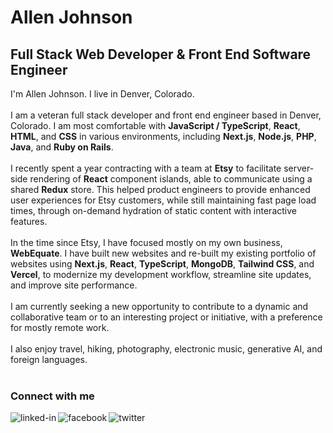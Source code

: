 # Allen Johnson
## Full Stack Web Developer & Front End Software Engineer
I'm Allen Johnson. I live in Denver, Colorado.
<br><br>
I am a veteran full stack developer and front end engineer based in Denver, Colorado. I am most comfortable with **JavaScript / TypeScript**, **React**, **HTML**, and **CSS** in various environments, including **Next.js**, **Node.js**, **PHP**, **Java**, and **Ruby on Rails**.
<br><br>
I recently spent a year contracting with a team at **Etsy** to facilitate server-side rendering of **React** component islands, able to communicate using a shared **Redux** store. This helped product engineers to provide enhanced user experiences for Etsy customers, while still maintaining fast page load times, through on-demand hydration of static content with interactive features.
<br><br>
In the time since Etsy, I have focused mostly on my own business, **WebEquate**. I have built new websites and re-built my existing portfolio of websites using **Next.js**, **React**, **TypeScript**, **MongoDB**, **Tailwind CSS**, and **Vercel**, to modernize my development workflow, streamline site updates, and improve site performance.
<br><br>
I am currently seeking a new opportunity to contribute to a dynamic and collaborative team or to an interesting project or initiative, with a preference for mostly remote work.
<br><br>
I also enjoy travel, hiking, photography, electronic music, generative AI, and foreign languages.
<br><br>
### Connect with me
<a href="https://www.linkedin.com/in/allenhjohnson">
  <img align="left" alt="linked-in" src="https://img.shields.io/badge/linkedin-%230077B5.svg?&style=for-the-badge&logo=linkedin&logoColor=white" /></a>
<a href="https://www.facebook.com/webequate/">
  <img align="left" alt="facebook" src="https://img.shields.io/badge/facebook-%231877F2.svg?&style=for-the-badge&logo=facebook&logoColor=white" /></a>
<a href="https://twitter.com/webequate">
  <img align="left" alt="twitter" src="https://img.shields.io/badge/twitter-%231DA1F2.svg?&style=for-the-badge&logo=twitter&logoColor=white" /></a>
<br>
<br>

